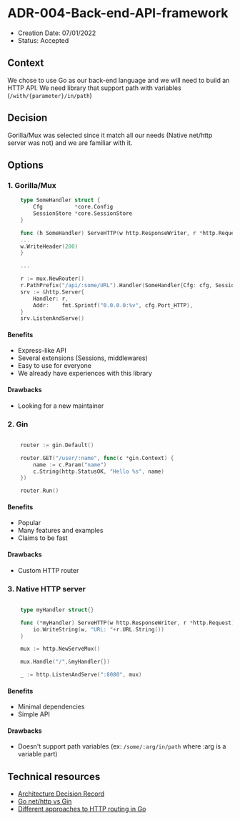 # ADR-004-Back-end-API-framework

* Creation Date: 07/01/2022
* Status: Accepted

## Context

We chose to use Go as our back-end language and we will need to build an HTTP API. We need library that support path with variables (`/with/{parameter}/in/path`)

## Decision

Gorilla/Mux was selected since it match all our needs (Native net/http server was not) and we are familiar with it.

## Options

### 1. Gorilla/Mux

```go
    type SomeHandler struct {
        Cfg          *core.Config
        SessionStore *core.SessionStore
    }

    func (h SomeHandler) ServeHTTP(w http.ResponseWriter, r *http.Request) {
    ...
    w.WriteHeader(200)
    }

    ...

    r := mux.NewRouter()
    r.PathPrefix("/api/:some/URL").Handler(SomeHandler{Cfg: cfg, SessionStore: sessionStore}).Methods("POST")
    srv := &http.Server{
        Handler: r,
        Addr:    fmt.Sprintf("0.0.0.0:%v", cfg.Port_HTTP),
    }
    srv.ListenAndServe()
```

#### Benefits
* Express-like API
* Several extensions (Sessions, middlewares)
* Easy to use for everyone
* We already have experiences with this library
#### Drawbacks

- Looking for a new maintainer

### 2. Gin

```go

    router := gin.Default()

    router.GET("/user/:name", func(c *gin.Context) {
    	name := c.Param("name")
    	c.String(http.StatusOK, "Hello %s", name)
    })

    router.Run()

```

#### Benefits
* Popular
* Many features and examples
* Claims to be fast
#### Drawbacks
* Custom HTTP router

### 3. Native HTTP server

```go

    type myHandler struct{}

    func (*myHandler) ServeHTTP(w http.ResponseWriter, r *http.Request) {
        io.WriteString(w, "URL: "+r.URL.String())
    }

    mux := http.NewServeMux()

    mux.Handle("/",&myHandler{})

    _ := http.ListenAndServe(":8080", mux)
```

#### Benefits

* Minimal dependencies
* Simple API
#### Drawbacks

* Doesn't support path variables (ex: `/some/:arg/in/path` where :arg is a variable part)

## Technical resources

- [Architecture Decision Record](https://github.com/joelparkerhenderson/architecture-decision-record/blob/main/examples/programming-languages/index.md)
- [Go net/http vs Gin](https://www.stephengream.com/go-nethttp-vs-gin)
- [Different approaches to HTTP routing in Go](https://benhoyt.com/writings/go-routing/)
